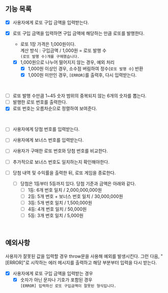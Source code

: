 ## 기능 목록

- [x] 사용자에게 로또 구입 금액을 입력받는다.
- [x] 로또 구입 금액을 입력하면 구입 금액에 해당하는 만큼 로또를 발행한다.

  - 로또 1장 가격은 1,000원이다.  
    계산 방식 : 구입금액 / 1,000원 = 로또 발행 수  
    `(로또 발행 수)개를 구매했습니다.`

  - [x] 1,000원으로 나누어 떨어지지 않는 경우, 예외 처리
    - [x] 1,000원 이상인 경우, 소수점 버림하여 정수(`로또 발행 수`) 반환
    - [x] 1,000원 미만인 경우, `[ERROR]`를 출력후, 다시 입력받는다.

<br>

- [ ] 로또 발행 수만큼 1~45 숫자 범위의 중복되지 않는 6개의 숫자를 뽑는다.
- [ ] 발행한 로또 번호를 출력한다.
- [x] 로또 번호는 오름차순으로 정렬하여 보여준다.

<br>

- [ ] 사용자에게 당첨 번호를 입력받는다.
- [ ] 사용자에게 보너스 번호를 입력받는다.

- [ ] 사용자가 구매한 로또 번호와 당첨 번호를 비교한다.
- [ ] 추가적으로 보너스 번호도 일치하는지 확인해야한다.

- [ ] 당첨 내역 및 수익률을 출력한 뒤, 로또 게임을 종료한다.

  - [ ] 당첨은 1등부터 5등까지 있다. 당첨 기준과 금액은 아래와 같다.
    - [ ] 1등: 6개 번호 일치 / 2,000,000,000원
    - [ ] 2등: 5개 번호 + 보너스 번호 일치 / 30,000,000원
    - [ ] 3등: 5개 번호 일치 / 1,500,000원
    - [ ] 4등: 4개 번호 일치 / 50,000원
    - [ ] 5등: 3개 번호 일치 / 5,000원

<br>

## 예외사항

사용자가 잘못된 값을 입력할 경우 throw문을 사용해 예외를 발생시킨다. 그런 다음, "[ERROR]"로 시작하는 에러 메시지를 출력하고 해당 부분부터 입력을 다시 받는다.

- [x] 사용자에게 로또 구입 금액을 입력받는 경우
  - [x] 숫자가 아닌 문자나 기호가 포함된 경우  
        `[ERROR] 입력하신 로또 구입금액이 잘못된 형식입니다.`

